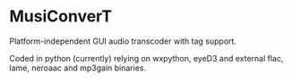 MusiConverT
===========

Platform-independent GUI audio transcoder with tag support.

Coded in python (currently) relying on wxpython, eyeD3 and external 
flac, lame, neroaac and mp3gain binaries.

